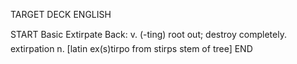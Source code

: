 TARGET DECK
ENGLISH

START
Basic
Extirpate
Back: v. (-ting) root out; destroy completely.  extirpation n. [latin ex(s)tirpo from stirps stem of tree]
END
